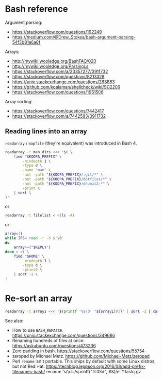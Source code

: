 # Bash reference

Argument parsing:
- https://stackoverflow.com/questions/192249
- https://medium.com/@Drew_Stokes/bash-argument-parsing-54f3b81a6a8f

Arrays:
- http://mywiki.wooledge.org/BashFAQ/020
- http://mywiki.wooledge.org/ParsingLs
- https://stackoverflow.com/a/23357277/3911732
- https://stackoverflow.com/questions/8213328
- https://unix.stackexchange.com/questions/263883
- https://github.com/koalaman/shellcheck/wiki/SC2206
- https://stackoverflow.com/questions/1951506

Array sorting:
- https://stackoverflow.com/questions/7442417
- https://stackoverflow.com/a/7442583/3911732

## Reading lines into an array

`readarray` / `mapfile` (they're equivalent) was introduced in Bash 4.

```bash
readarray -t man_dirs <<< "$( \
    find "$KOOPA_PREFIX" \
        -mindepth 1 \
        -type d \
        -name "man" \
        -not -path "${KOOPA_PREFIX}/.git/*" \
        -not -path "${KOOPA_PREFIX}/dotfiles/*" \
        -not -path "${KOOPA_PREFIX}/shunit2-*" \
        -print \
    | sort \
)"
```

or

```bash
readarray -t filelist < <(ls -A)
```

or

```bash
array=()
while IFS= read -r -d $'\0'
do
    array+=("$REPLY")
done < <( \
    find "$HOME" \
        -mindepth 1 \
        -type d \
        -print0 \
    | sort -z \
)
```

# Re-sort an array

```bash
readarray -t array2 <<< "$(printf '%s\0' "${array1[@]}" | sort -z | xargs -0n1)"
```

See also:
- How to use `BASH_REMATCH`.
  https://unix.stackexchange.com/questions/349686
- Renaming hundreds of files at once.
  https://askubuntu.com/questions/473236
- Zero padding in bash.
  https://stackoverflow.com/questions/55754
- zeropad by Michael Metz.
  https://github.com/Michael-Metz/zeropad
- Perl `rename` isn't portable.
  This ships by default with some Linux distros, but not Red Hat.
  https://techblog.jeppson.org/2016/08/add-prefix-filenames-bash/
  rename 's/\d+/sprintf("%03d", $&)/e' *.fastq.gz

